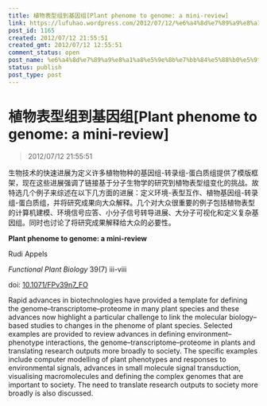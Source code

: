 ```yaml
---
title: 植物表型组到基因组[Plant phenome to genome: a mini-review]
link: https://lufuhao.wordpress.com/2012/07/12/%e6%a4%8d%e7%89%a9%e8%a1%a8%e5%9e%8b%e7%bb%84%e5%88%b0%e5%9f%ba%e5%9b%a0%e7%bb%84plant-phenome-to-genome-a-mini-review/
post_id: 1165
created: 2012/07/12 21:55:51
created_gmt: 2012/07/12 12:55:51
comment_status: open
post_name: %e6%a4%8d%e7%89%a9%e8%a1%a8%e5%9e%8b%e7%bb%84%e5%88%b0%e5%9f%ba%e5%9b%a0%e7%bb%84plant-phenome-to-genome-a-mini-review
status: publish
post_type: post
---
```


# 植物表型组到基因组[Plant phenome to genome: a mini-review]

> 2012/07/12 21:55:51

生物技术的快速进展为定义许多植物物种的基因组-转录组-蛋白质组提供了模版框架，现在这些进展强调了链接基于分子生物学的研究到植物表型组变化的挑战。故特选几个例子来综述在以下几方面的进展：定义环境-表型互作、植物基因组-转录组-蛋白质组，并将研究成果向大众解释。几个对大众很重要的例子包括植物表型的计算机建模、环境信号应答、小分子信号转导进展、大分子可视化和定义复杂基因组。同时也讨论了将研究成果解释给大众的必要性。

**Plant phenome to genome: a mini-review**

Rudi Appels

_Functional Plant Biology_ 39(7) iii-viii

doi: [10.1071/FPv39n7_FO](http://dx.doi.org/10.1071/FPv39n7_FO)

Rapid advances in biotechnologies have provided a template for defining the genome–transcriptome–proteome in many plant species and these advances now highlight a particular challenge to link the molecular biology–based studies to changes in the phenome of plant species. Selected examples are provided to review advances in defining environment–phenotype interactions, the genome–transcriptome–proteome in plants and translating research outputs more broadly to society. The specific examples include computer modelling of plant phenotypes and responses to environmental signals, advances in small molecule signal transduction, visualising macromolecules and defining the complex genomes that are important to society. The need to translate research outputs to society more broadly is also discussed.
